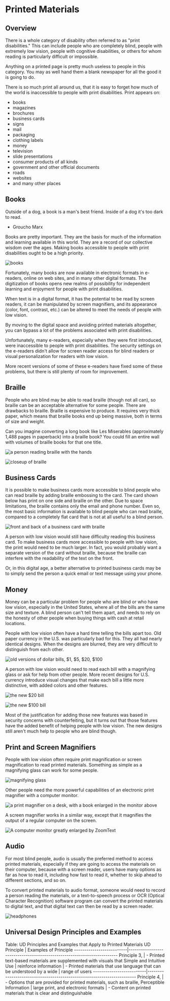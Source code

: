 # Printed Materials

## Overview

There is a whole category of disability often referred to as "print disabilities." This can include people who are completely blind, people with extremely low vision, people with cognitive disabilities, or others for whom reading is particularly difficult or impossible.

Anything on a printed page is pretty much useless to people in this category. You may as well hand them a blank newspaper for all the good it is going to do.

There is so much print all around us, that it is easy to forget how much of the world is inaccessible to people with print disabilities. Print appears on:

- books
- magazines
- brochures
- business cards
- signs
- mail
- packaging
- clothing labels
- money
- television
- slide presentations
- consumer products of all kinds
- government and other official documents
- roads
- websites
- and many other places

## Books
Outside of a dog, a book is a man's best friend. Inside of a dog it's too dark to read.
- Groucho Marx

Books are pretty important. They are the basis for much of the information and learning available in this world. They are a record of our collective wisdom over the ages. Making books accessible to people with print disabilities ought to be a high priority.

![books](books-600.jpg)

Fortunately, many books are now available in electronic formats in e-readers, online on web sites, and in many other digital formats. The digitization of books opens new realms of possibility for independent learning and enjoyment for people with print disabilities.

When text is in a digital format, it has the potential to be read by screen readers, it can be manipulated by screen magnifiers, and its appearance (color, font, contrast, etc.) can be altered to meet the needs of people with low vision.

By moving to the digital space and avoiding printed materials altogether, you can bypass a lot of the problems associated with print disabilities.

Unfortunately, many e-readers, especially when they were first introduced, were inaccessible to people with print disabilities. The security settings on the e-readers didn't allow for screen reader access for blind readers or visual personalization for readers with low vision.

More recent versions of some of these e-readers have fixed some of these problems, but there is still plenty of room for improvement.

## Braille

People who are blind may be able to read braille (though not all can), so braille can be an acceptable alternative for some people. There are drawbacks to braille. Braille is expensive to produce. It requires very thick paper, which means that braille books end up being massive, both in terms of size and weight.

Can you imagine converting a long book like Les Miserables (approximately 1,488 pages in paperback) into a braille book? You could fill an entire wall with volumes of braille books for that one title.

![a person reading braille with the hands](blind-braille-500.jpg)

![closeup of braille](blind-braille2-700.jpg)

## Business Cards

It is possible to make business cards more accessible to blind people who can read braille by adding braille embossing to the card. The card shown below has print on one side and braille on the other. Due to space limitations, the braille contains only the email and phone number. Even so, the most basic information is available to blind people who can read braille, compared to a completely flat card that is not at all useful to a blind person.

![front and back of a business card with braille](business-card-font-back.jpg)

A person with low vision would still have difficulty reading this business card. To make business cards more accessible to people with low vision, the print would need to be much larger. In fact, you would probably want a separate version of the card without braille, because the braille can interfere with the readability of the text on the front.

Or, in this digital age, a better alternative to printed business cards may be to simply send the person a quick email or text message using your phone.

## Money

Money can be a particular problem for people who are blind or who have low vision, especially in the United States, where all of the bills are the same size and texture. A blind person can't tell them apart, and needs to rely on the honesty of other people when buying things with cash at retail locations.

People with low vision often have a hard time telling the bills apart too. Old paper currency in the U.S. was particularly bad for this. They all had nearly identical designs. When the designs are blurred, they are very difficult to distinguish from each other.

![old versions of dollar bills, $1, $5, $20, $100](money-old-bills-blur.jpg)

A person with low vision would need to read each bill with a magnifying glass or ask for help from other people. More recent designs for U.S. currency introduce visual changes that make each bill a little more distinctive, with added colors and other features.

![the new $20 bill](money-20-new.jpg)

![the new $100 bill](money-100-new.png)

Most of the justification for adding those new features was based in security concerns with counterfeiting, but it turns out that those features have the added benefit of helping people with low vision. The new designs still aren't much help to people who are blind though.

## Print and Screen Magnifiers

People with low vision often require print magnification or screen magnification to read printed materials. Something as simple as a magnifying glass can work for some people.

![magnifying glass](magnifying-glass-400.jpg)

Other people need the more powerful capabilities of an electronic print magnifier with a computer monitor.

![a print magnifier on a desk, with a book enlarged in the monitor above](print-magnifier.jpg)

A screen magnifier works in a similar way, except that it magnifies the output of a regular computer on the screen.

![A computer monitor greatly enlarged by ZoomText](zoomtext.jpg)

## Audio

For most blind people, audio is usually the preferred method to access printed materials, especially if they are going to access the materials on their computer, because with a screen reader, users have many options as far as how to read it, including how fast to read it, whether to skip ahead to different sections, and so on.

To convert printed materials to audio format, someone would need to record a person reading the materials, or a text-to-speech process or OCR (Optical Character Recognition) software program can convert the printed materials to digital text, and that digital text can then be read by a screen reader.

![headphones](headphones-500.jpg)

## Universal Design Principles and Examples

Table: UD Principles and Examples that Apply to Printed Materials
UD Principle              | Examples of Principle
--------------------------|------------------------------------------------------------------------
Principle 3,              | - Printed text-based materials are supplemented with visuals that
Simple and Intuitive Use  |   reinforce information
                          | - Printed materials that use language that can be understood by a wide
                          |   range of users
--------------------------|------------------------------------------------------------------------
Principle 4,              | - Options that are provided for printed materials, such as braille, 
Perceptible Information   |   large print, and electronic formats
                          | - Content on printed materials that is clear and distinguishable
